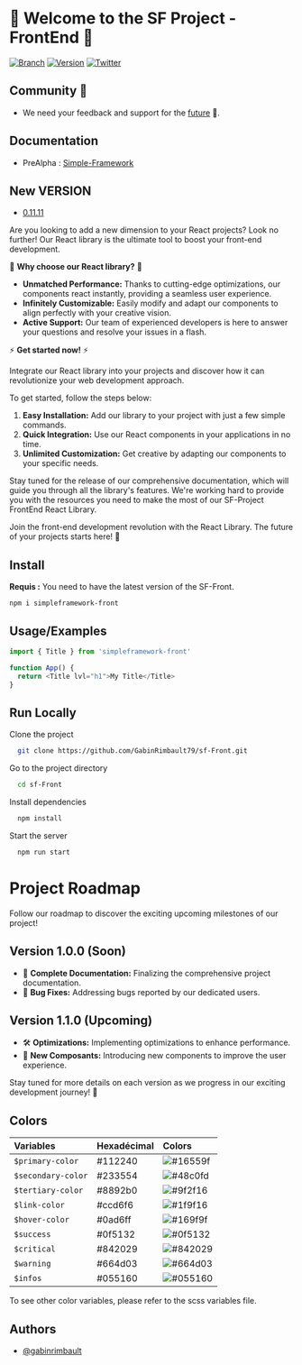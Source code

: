# 🚀 Welcome to the SF Project - FrontEnd 👋

[![Branch](https://img.shields.io/static/v1?label=Branch&message=master&color=blue)](https://gitlab.com/GabinRimbault/template_project)  [![Version](https://img.shields.io/static/v1?label=Version&message=0.11.11&color=blue)](https://gitlab.com/GabinRimbault/template_project) [![Twitter](https://img.shields.io/twitter/url?style=social&url=https%3A%2F%2Ftwitter.com%2Frimbault_gabin)](https://twitter.com/rimbault_gabin)

## Community 🚀
- We need your feedback and support for the [future](https://github.com/GabinRimbault79/sf-Front/discussions/1) 🚀.

## Documentation
- PreAlpha : [Simple-Framework](http://simple-framework.fr/)

## New VERSION
- [0.11.11](Doc/v0.11.11)

Are you looking to add a new dimension to your React projects? Look no further! Our React library is the ultimate tool to boost your front-end development.

🌟 **Why choose our React library?** 🌟

- **Unmatched Performance:** Thanks to cutting-edge optimizations, our components react instantly, providing a seamless user experience.
- **Infinitely Customizable:** Easily modify and adapt our components to align perfectly with your creative vision.
- **Active Support:** Our team of experienced developers is here to answer your questions and resolve your issues in a flash.

⚡ **Get started now!** ⚡

Integrate our React library into your projects and discover how it can revolutionize your web development approach.

To get started, follow the steps below:
1. **Easy Installation:** Add our library to your project with just a few simple commands.
2. **Quick Integration:** Use our React components in your applications in no time.
3. **Unlimited Customization:** Get creative by adapting our components to your specific needs.

Stay tuned for the release of our comprehensive documentation, which will guide you through all the library's features. We're working hard to provide you with the resources you need to make the most of our SF-Project FrontEnd React Library.

Join the front-end development revolution with the React Library. The future of your projects starts here! 💪


## Install

**Requis :** You need to have the latest version of the SF-Front.

	npm i simpleframework-front

## Usage/Examples

```javascript
import { Title } from 'simpleframework-front'

function App() {
  return <Title lvl="h1">My Title</Title>
}
```

## Run Locally

Clone the project

```bash
  git clone https://github.com/GabinRimbault79/sf-Front.git
```

Go to the project directory

```bash
  cd sf-Front
```

Install dependencies

```bash
  npm install
```

Start the server

```bash
  npm run start
```

# Project Roadmap

Follow our roadmap to discover the exciting upcoming milestones of our project!

## Version 1.0.0 (Soon)

- 📖 **Complete Documentation:** Finalizing the comprehensive project documentation.
- 🐛 **Bug Fixes:** Addressing bugs reported by our dedicated users.

## Version 1.1.0 (Upcoming)

- 🛠️ **Optimizations:** Implementing optimizations to enhance performance.
- 🚀 **New Composants:** Introducing new components to improve the user experience.

Stay tuned for more details on each version as we progress in our exciting development journey! 🚀

## Colors

| Variables        | Hexadécimal | Colors                                                   |
|:-----------------|:------------|:---------------------------------------------------------|
| `$primary-color`   | #112240    | ![#16559f](https://placehold.co/30x30/16559f/16559f.png) |
| `$secondary-color` | #233554    | ![#48c0fd](https://placehold.co/30x30/48c0fd/48c0fd.png) |
| `$tertiary-color`  | #8892b0    | ![#9f2f16](https://placehold.co/30x30/9f2f16/9f2f16.png) |
| `$link-color`      | #ccd6f6    | ![#1f9f16](https://placehold.co/30x30/1f9f16/1f9f16.png) |
| `$hover-color`     | #0ad6ff    | ![#169f9f](https://placehold.co/30x30/169f9f/169f9f.png) |
| `$success`         | #0f5132    | ![#0f5132](https://placehold.co/30x30/0f5132/0f5132.png) |
| `$critical`        | #842029    | ![#842029](https://placehold.co/30x30/842029/842029.png) |
| `$warning`         | #664d03    | ![#664d03](https://placehold.co/30x30/664d03/664d03.png) |
| `$infos`           | #055160    | ![#055160](https://placehold.co/30x30/055160/055160.png) |

To see other color variables, please refer to the scss variables file.


## Authors

- [@gabinrimbault](https://github.com/GabinRimbault79)

